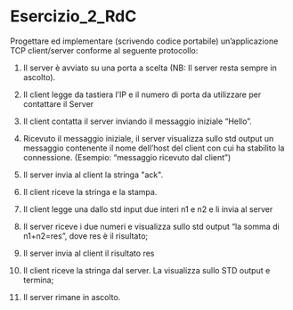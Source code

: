 # Esercizio_2_RdC

Progettare ed implementare (scrivendo codice portabile) un’applicazione TCP client/server conforme al
seguente protocollo:

1) Il server è avviato su una porta a scelta (NB: Il server resta sempre in ascolto).

2) Il client legge da tastiera l’IP e il numero di porta da utilizzare per contattare il Server

3) Il client contatta il server inviando il messaggio iniziale “Hello”.

4) Ricevuto il messaggio iniziale, il server visualizza sullo std output un messaggio contenente il nome
dell’host del client con cui ha stabilito la connessione. (Esempio: “messaggio ricevuto dal client”)

5) Il server invia al client la stringa "ack".

6) Il client riceve la stringa e la stampa.

7) Il client legge una dallo std input due interi n1 e n2 e li invia al server

8) Il server riceve i due numeri e visualizza sullo std output “la somma di n1+n2=res”, dove res è il
risultato;

9) Il server invia al client il risultato res

10) Il client riceve la stringa dal server. La visualizza sullo STD output e termina;

11) Il server rimane in ascolto.
